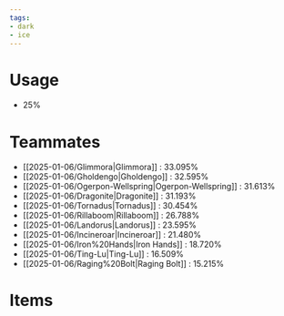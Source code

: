 ```yaml
---
tags:
- dark
- ice
---
```

# Usage
- 25%
# Teammates
- [[2025-01-06/Glimmora|Glimmora]] : 33.095%
- [[2025-01-06/Gholdengo|Gholdengo]] : 32.595%
- [[2025-01-06/Ogerpon-Wellspring|Ogerpon-Wellspring]] : 31.613%
- [[2025-01-06/Dragonite|Dragonite]] : 31.193%
- [[2025-01-06/Tornadus|Tornadus]] : 30.454%
- [[2025-01-06/Rillaboom|Rillaboom]] : 26.788%
- [[2025-01-06/Landorus|Landorus]] : 23.595%
- [[2025-01-06/Incineroar|Incineroar]] : 21.480%
- [[2025-01-06/Iron%20Hands|Iron Hands]] : 18.720%
- [[2025-01-06/Ting-Lu|Ting-Lu]] : 16.509%
- [[2025-01-06/Raging%20Bolt|Raging Bolt]] : 15.215%
# Items